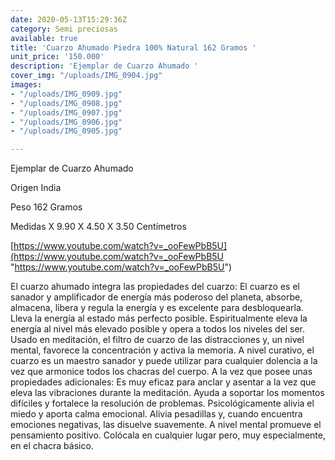 ```yaml
---
date: 2020-05-13T15:29:36Z
category: Semi preciosas
available: true
title: 'Cuarzo Ahumado Piedra 100% Natural 162 Gramos '
unit_price: '150.000'
description: 'Ejemplar de Cuarzo Ahumado '
cover_img: "/uploads/IMG_0904.jpg"
images:
- "/uploads/IMG_0909.jpg"
- "/uploads/IMG_0908.jpg"
- "/uploads/IMG_0907.jpg"
- "/uploads/IMG_0906.jpg"
- "/uploads/IMG_0905.jpg"

---
```

Ejemplar de Cuarzo Ahumado 

Origen India 

Peso 162 Gramos

Medidas X 9.90 X 4.50 X 3.50 Centímetros 

[https://www.youtube.com/watch?v=_ooFewPbB5U](https://www.youtube.com/watch?v=_ooFewPbB5U "https://www.youtube.com/watch?v=_ooFewPbB5U")

El cuarzo ahumado integra las propiedades del cuarzo: El cuarzo es el sanador y amplificador de energía más poderoso del planeta, absorbe, almacena, libera y regula la energía y es excelente para desbloquearla. Lleva la energía al estado más perfecto posible. Espiritualmente eleva la energía al nivel más elevado posible y opera a todos los niveles del ser. Usado en meditación, el filtro de cuarzo de las distracciones y, un nivel mental, favorece la concentración y activa la memoria. A nivel curativo, el cuarzo es un maestro sanador y puede utilizar para cualquier dolencia a la vez que armonice todos los chacras del cuerpo. A la vez que posee unas propiedades adicionales: Es muy eficaz para anclar y asentar a la vez que eleva las vibraciones durante la meditación. Ayuda a soportar los momentos difíciles y fortalece la resolución de problemas. Psicológicamente alivia el miedo y aporta calma emocional. Alivia pesadillas y, cuando encuentra emociones negativas, las disuelve suavemente. A nivel mental promueve el pensamiento positivo. Colócala en cualquier lugar pero, muy especialmente, en el chacra básico.